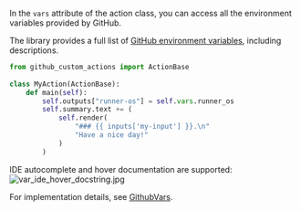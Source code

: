 In the `vars` attribute of the action class, you can access all the environment variables provided by GitHub.

The library provides a full list of 
[GitHub environment variables](https://docs.github.com/en/actions/learn-github-actions/variables#default-environment-variables), 
including descriptions.

```python
from github_custom_actions import ActionBase
    
class MyAction(ActionBase):
    def main(self):
        self.outputs["runner-os"] = self.vars.runner_os
        self.summary.text += (
            self.render(
                "### {{ inputs['my-input'] }}.\n"
                "Have a nice day!"
            )
        )
```

IDE autocomplete and hover documentation are supported:
![var_ide_hover_docstring.jpg](images/var_ide_hover_docstring.jpg)

For implementation details, see [GithubVars](github_custom_actions.GithubVars).
